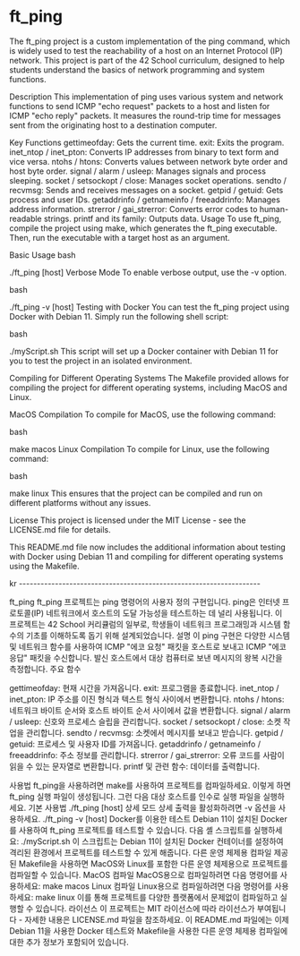 # ft_ping


The ft_ping project is a custom implementation of the ping command, which is widely used to test the reachability of a host on an Internet Protocol (IP) network. This project is part of the 42 School curriculum, designed to help students understand the basics of network programming and system functions.

Description
This implementation of ping uses various system and network functions to send ICMP "echo request" packets to a host and listen for ICMP "echo reply" packets. It measures the round-trip time for messages sent from the originating host to a destination computer.

Key Functions
gettimeofday: Gets the current time.
exit: Exits the program.
inet_ntop / inet_pton: Converts IP addresses from binary to text form and vice versa.
ntohs / htons: Converts values between network byte order and host byte order.
signal / alarm / usleep: Manages signals and process sleeping.
socket / setsockopt / close: Manages socket operations.
sendto / recvmsg: Sends and receives messages on a socket.
getpid / getuid: Gets process and user IDs.
getaddrinfo / getnameinfo / freeaddrinfo: Manages address information.
strerror / gai_strerror: Converts error codes to human-readable strings.
printf and its family: Outputs data.
Usage
To use ft_ping, compile the project using make, which generates the ft_ping executable. Then, run the executable with a target host as an argument.

Basic Usage
bash


./ft_ping [host]
Verbose Mode
To enable verbose output, use the -v option.

bash


./ft_ping -v [host]
Testing with Docker
You can test the ft_ping project using Docker with Debian 11. Simply run the following shell script:

bash


./myScript.sh
This script will set up a Docker container with Debian 11 for you to test the project in an isolated environment.

Compiling for Different Operating Systems
The Makefile provided allows for compiling the project for different operating systems, including MacOS and Linux.

MacOS Compilation
To compile for MacOS, use the following command:

bash


make macos
Linux Compilation
To compile for Linux, use the following command:

bash


make linux
This ensures that the project can be compiled and run on different platforms without any issues.

License
This project is licensed under the MIT License - see the LICENSE.md file for details.

This README.md file now includes the additional information about testing with Docker using Debian 11 and compiling for different operating systems using the Makefile.



kr -------------------------------------------------------------------

ft_ping
ft_ping 프로젝트는 ping 명령어의 사용자 정의 구현입니다. ping은 인터넷 프로토콜(IP) 네트워크에서 호스트의 도달 가능성을 테스트하는 데 널리 사용됩니다. 이 프로젝트는 42 School 커리큘럼의 일부로, 학생들이 네트워크 프로그래밍과 시스템 함수의 기초를 이해하도록 돕기 위해 설계되었습니다.
설명
이 ping 구현은 다양한 시스템 및 네트워크 함수를 사용하여 ICMP "에코 요청" 패킷을 호스트로 보내고 ICMP "에코 응답" 패킷을 수신합니다. 발신 호스트에서 대상 컴퓨터로 보낸 메시지의 왕복 시간을 측정합니다.
주요 함수

gettimeofday: 현재 시간을 가져옵니다.
exit: 프로그램을 종료합니다.
inet_ntop / inet_pton: IP 주소를 이진 형식과 텍스트 형식 사이에서 변환합니다.
ntohs / htons: 네트워크 바이트 순서와 호스트 바이트 순서 사이에서 값을 변환합니다.
signal / alarm / usleep: 신호와 프로세스 슬립을 관리합니다.
socket / setsockopt / close: 소켓 작업을 관리합니다.
sendto / recvmsg: 소켓에서 메시지를 보내고 받습니다.
getpid / getuid: 프로세스 및 사용자 ID를 가져옵니다.
getaddrinfo / getnameinfo / freeaddrinfo: 주소 정보를 관리합니다.
strerror / gai_strerror: 오류 코드를 사람이 읽을 수 있는 문자열로 변환합니다.
printf 및 관련 함수: 데이터를 출력합니다.

사용법
ft_ping을 사용하려면 make를 사용하여 프로젝트를 컴파일하세요. 이렇게 하면 ft_ping 실행 파일이 생성됩니다. 그런 다음 대상 호스트를 인수로 실행 파일을 실행하세요.
기본 사용법
./ft_ping [host]
상세 모드
상세 출력을 활성화하려면 -v 옵션을 사용하세요.
./ft_ping -v [host]
Docker를 이용한 테스트
Debian 11이 설치된 Docker를 사용하여 ft_ping 프로젝트를 테스트할 수 있습니다. 다음 셸 스크립트를 실행하세요:
./myScript.sh
이 스크립트는 Debian 11이 설치된 Docker 컨테이너를 설정하여 격리된 환경에서 프로젝트를 테스트할 수 있게 해줍니다.
다른 운영 체제용 컴파일
제공된 Makefile을 사용하면 MacOS와 Linux를 포함한 다른 운영 체제용으로 프로젝트를 컴파일할 수 있습니다.
MacOS 컴파일
MacOS용으로 컴파일하려면 다음 명령어를 사용하세요:
make macos
Linux 컴파일
Linux용으로 컴파일하려면 다음 명령어를 사용하세요:
make linux
이를 통해 프로젝트를 다양한 플랫폼에서 문제없이 컴파일하고 실행할 수 있습니다.
라이선스
이 프로젝트는 MIT 라이선스에 따라 라이선스가 부여됩니다 - 자세한 내용은 LICENSE.md 파일을 참조하세요.
이 README.md 파일에는 이제 Debian 11을 사용한 Docker 테스트와 Makefile을 사용한 다른 운영 체제용 컴파일에 대한 추가 정보가 포함되어 있습니다.
